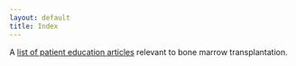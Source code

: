 ```yaml
---
layout: default
title: Index
---
```

A <a href="/articles">list of patient education articles</a> relevant to bone marrow transplantation. 